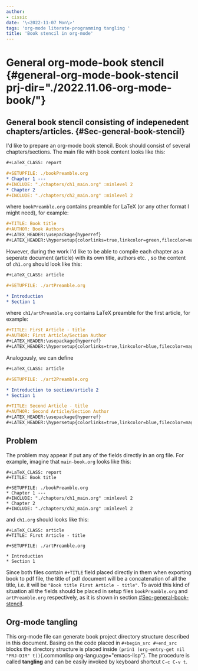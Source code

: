 ```yaml
---
author:
- cissic
date: '\<2022-11-07 Mon\>'
tags: 'org-mode literate-programming tangling '
title: 'Book stencil in org-mode'
---
```


General org-mode-book stencil {#general-org-mode-book-stencil prj-dir="./2022.11.06-org-mode-book/"}
=============================

General book stencil consisting of indepenedent chapters/articles. {#Sec-general-book-stencil}
------------------------------------------------------------------

I\'d like to prepare an org-mode book stencil. Book should consist of
several chapters/sections. The main file with book content looks like
this:

``` {.org tangle="(concat (org-entry-get nil \"PRJ-DIR\" t) \"main-book.org\")" mkdirp="yes"}
#+LaTeX_CLASS: report

#+SETUPFILE: ./bookPreamble.org           
* Chapter 1 ---
#+INCLUDE: "./chapters/ch1_main.org" :minlevel 2
* Chapter 2
#+INCLUDE: "./chapters/ch2_main.org" :minlevel 2  
```

where `bookPreamble.org` contains preamble for LaTeX (or any other
format I might need), for example:

``` {.org tangle="(concat (org-entry-get nil \"PRJ-DIR\" t) \"bookPreamble.org\")" mkdirp="yes"}
#+TITLE: Book title
#+AUTHOR: Book Authors
#+LATEX_HEADER:\usepackage{hyperref} 
#+LATEX_HEADER:\hypersetup{colorlinks=true,linkcolor=green,filecolor=magenta,urlcolor=green}
```

However, during the work I\'d like to be able to compile each chapter as
a seperate document (article) with its own title, authors etc. , so the
content of `ch1.org` should look like this:

``` {.org tangle="(concat (org-entry-get nil \"PRJ-DIR\" t) \"/chapters/ch1_main.org\")" mkdirp="yes"}
#+LaTeX_CLASS: article

#+SETUPFILE: ./artPreamble.org

* Introduction
* Section 1
```

where `ch1/artPreamble.org` contains LaTeX preamble for the first
article, for example:

``` {.org tangle="(concat (org-entry-get nil \"PRJ-DIR\" t) \"/chapters/artPreamble.org\")" mkdirp="yes"}
#+TITLE: First Article - title
#+AUTHOR: First Article/Section Author
#+LATEX_HEADER:\usepackage{hyperref} 
#+LATEX_HEADER:\hypersetup{colorlinks=true,linkcolor=blue,filecolor=magenta,urlcolor=blue}
```

Analogously, we can define

``` {.org tangle="(concat (org-entry-get nil \"PRJ-DIR\" t) \"/chapters/ch2_main.org\")" mkdirp="yes"}
#+LaTeX_CLASS: article

#+SETUPFILE: ./art2Preamble.org

* Introduction to section/article 2
* Section 1
```

``` {.org tangle="(concat (org-entry-get nil \"PRJ-DIR\" t) \"/chapters/art2Preamble.org\")" mkdirp="yes"}
#+TITLE: Second Article - title
#+AUTHOR: Second Article/Section Author
#+LATEX_HEADER:\usepackage{hyperref} 
#+LATEX_HEADER:\hypersetup{colorlinks=true,linkcolor=blue,filecolor=magenta,urlcolor=blue}
```

Problem
-------

The problem may appear if put any of the fields directly in an org file.
For example, imagine that `main-book.org` looks like this:

``` {.org}
#+LaTeX_CLASS: report
#+TITLE: Book title     

#+SETUPFILE: ./bookPreamble.org
* Chapter 1 ---
#+INCLUDE: "./chapters/ch1_main.org" :minlevel 2
* Chapter 2
#+INCLUDE: "./chapters/ch2_main.org" :minlevel 2  
```

and `ch1.org` should looks like this:

``` {.org}
#+LaTeX_CLASS: article
#+TITLE: First Article - title

#+SETUPFILE: ./artPreamble.org

* Introduction
* Section 1
```

Since both files contain `#+TITLE` field placed directly in them when
exporting book to pdf file, the title of pdf document will be a
concatenation of all the title, i.e. it will be
`"Book title First Article - title"`. To avoid this kind of situation
all the fields should be placed in setup files `bookPreamble.org` and
`artPreamble.org` respectively, as it is shown in section
[\#Sec-general-book-stencil](#Sec-general-book-stencil).

Org-mode tangling
-----------------

This org-mode file can generate book project directory structure
described in this document. Basing on the code placed in
`#+begin_src #+end_src` blocks the directory structure is placed inside
`(prin1 (org-entry-get nil "PRJ-DIR" t))`{.commonlisp
org-language="emacs-lisp"}. The procedure is called **tangling** and can
be easily invoked by keyboard shortcut `C-c C-v t`.
